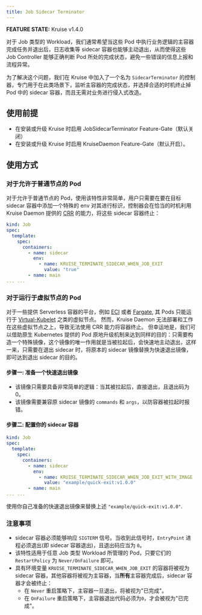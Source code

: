 ```yaml
---
title: Job Sidecar Terminator
---
```


**FEATURE STATE:** Kruise v1.4.0

对于 Job 类型的 Workload，我们通常希望当这些 Pod 中执行业务逻辑的主容器完成任务并退出后，日志收集等 sidecar 容器也能够主动退出，从而使得这些 Job Controller 能够正确判断 Pod 所处的完成状态，避免一些错误的信息上报和流程异常。

为了解决这个问题，我们在 Kruise 中加入了一个名为 `SidecarTerminator` 的控制器，专门用于在此类场景下，监听主容器的完成状态，并选择合适的时机终止掉 Pod 中的 sidecar 容器，而且无需对业务进行侵入式改造。

## 使用前提

- 在安装或升级 Kruise 时启用 JobSidecarTerminator Feature-Gate（默认关闭）
- 在安装或升级 Kruise 时启用 KruiseDaemon Feature-Gate（默认开启）。

## 使用方式

### 对于允许于普通节点的 Pod
对于允许于普通节点的 Pod，使用该特性非常简单，用户只需要在要在目标 sidecar 容器中添加一个特殊的 env 对其进行标识，控制器会在恰当的时机利用 Kruise Daemon 提供的 [CRR](./containerrecreaterequest.md) 的能力，将这些 sidecar 容器终止：

```yaml
kind: Job
spec:
  template:
    spec:
      containers:
        - name: sidecar
          env:
            - name: KRUISE_TERMINATE_SIDECAR_WHEN_JOB_EXIT
              value: "true"
        - name: main
... ...
```
### 对于运行于虚拟节点的 Pod
对于一些提供 Serverless 容器的平台，例如 [ECI](https://www.aliyun.com/product/eci) 或者 [Fargate](https://aws.amazon.com/cn/fargate/), 其 Pods 只能运行于 [Virtual-Kubelet](https://virtual-kubelet.io/#:~:text=Virtual%20Kubelet%20is%20an%20open,as%20serverless%20cloud%20container%20platforms.) 之类的虚拟节点。 然而，Kruise Daemon 无法部署和工作在这些虚拟节点之上，导致无法使用 CRR 能力将容器终止。
但幸运地是，我们可以借助原生 Kubernetes 提供的 Pod 原地升级机制来达到同样的目的：只需要构造一个特殊镜像，这个镜像的唯一作用就是当被拉起后，会快速地主动退出，这样一来，只需要在退出 sidecar 时，将原本的 sidecar 镜像替换为快速退出镜像，即可达到退出 sidecar 的目的。

#### 步骤一: 准备一个快速退出镜像
- 该镜像只需要具备非常简单的逻辑：当其被拉起后，直接退出，且退出码为 0。
- 该镜像需要兼容原 sidecar 镜像的 `commands` 和 `args`，以防容器被拉起时报错。

#### 步骤二: 配置你的 sidecar 容器
```yaml
kind: Job
spec:
  template:
    spec:
      containers:
        - name: sidecar
          env:
            - name: KRUISE_TERMINATE_SIDECAR_WHEN_JOB_EXIT_WITH_IMAGE
              value: "example/quick-exit:v1.0.0"
        - name: main
... ...
```
 使用你自己准备的快速退出镜像来替换上述 `"example/quick-exit:v1.0.0"`.

### 注意事项

- sidecar 容器必须能够响应 `SIGTERM` 信号。当收到此信号时，`EntryPoint` 进程必须退出(即 sidecar 容器退出)，且退出码应当为 `0`。
- 该特性适用于任意 Job 类型 Workload 所管理的 Pod，只要它们的 `RestartPolicy` 为 `Never/OnFailure` 即可。
- 具有环境变量 `KRUISE_TERMINATE_SIDECAR_WHEN_JOB_EXIT` 的容器将被视为 sidecar 容器，其他容器将被视为主容器，当**所有**主容器完成后，sidecar 容器才会被终止：
  - 在 `Never` 重启策略下，主容器一旦退出，将被视为"已完成"。
  - 在 `OnFailure` 重启策略下，主容器退出代码必须为`0`，才会被视为"已完成"。
 